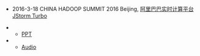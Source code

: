 


* 2016-3-18 CHINA HADOOP SUMMIT 2016  Beijing, [阿里巴巴实时计算平台JStorm Turbo](http://chinahadoop.com/archives/1320) 
- * [PPT](http://event.chinahadoop.com/download.php?r_id=1&t=ppt&f=19-pm-81-fengzongyan.pdf) 
- * [Audio](http://event.chinahadoop.com/download.php?r_id=1&t=audio&f=19-pm-81-fengzongyan.mp3)



